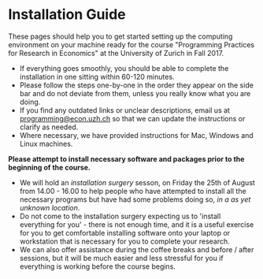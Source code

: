 # Installation Guide

<!-- The Installation Guide for the 2017 edition is not currently available.

Please check back closer to the course start date for a detailed guide on setting up your computational environment for our course

Thanks!

Programming Practices for Research in Economics Team -->

These pages should help you to get started setting up the computing environment on your machine ready for the course "Programming Practices for Research in Economics" at the University of Zurich in Fall 2017.


* If everything goes smoothly, you should be able to complete the installation in one sitting within 60-120 minutes.
* Please follow the steps one-by-one in the order they appear on the side bar and do not deviate from them, unless you really know what you are doing.
* If you find any outdated links or unclear descriptions, email us at [programming@econ.uzh.ch]() so that we can update the instructions or clarify as needed.
* Where necessary, we have provided instructions for Mac, Windows and Linux machines.

**Please attempt to install necessary software and packages prior to the beginning of the course.**

* We will hold an *installation surgery* sesson, on Friday the 25th of August from 14.00 - 16.00 to help people who have attempted to install all the necessary programs but have had  some problems doing so, *in a as yet unknown location*.
* Do not come to the installation surgery expecting us to 'install everything for you' - there is not enough time, and it is a useful exercise for you to get comfortable installing software onto your laptop or workstation that is necessary for you to complete your research.
* We can also offer assistance during the coffee breaks and before / after sessions, but it will be much easier and less stressful for you if everything is working before the course begins.
